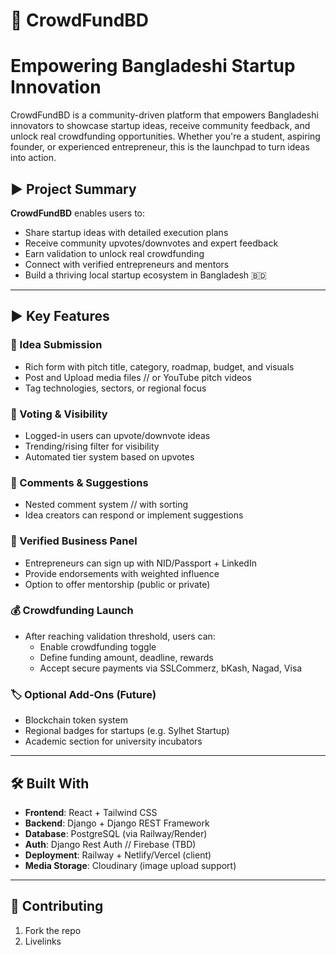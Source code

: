 # 🧠 CrowdFundBD
# Empowering Bangladeshi Startup Innovation

CrowdFundBD is a community-driven platform that empowers Bangladeshi innovators to showcase startup ideas, receive community feedback, and unlock real crowdfunding opportunities. Whether you're a student, aspiring founder, or experienced entrepreneur, this is the launchpad to turn ideas into action.



## ► Project Summary

**CrowdFundBD** enables users to:

- Share startup ideas with detailed execution plans
- Receive community upvotes/downvotes and expert feedback
- Earn validation to unlock real crowdfunding
- Connect with verified entrepreneurs and mentors
- Build a thriving local startup ecosystem in Bangladesh 🇧🇩

---

## ► Key Features

### 🧠 Idea Submission
- Rich form with pitch title, category, roadmap, budget, and visuals
- Post and Upload media files // or YouTube pitch videos
- Tag technologies, sectors, or regional focus

### 🔺 Voting & Visibility
- Logged-in users can upvote/downvote ideas
- Trending/rising filter for visibility
- Automated tier system based on upvotes

### 💬 Comments & Suggestions
- Nested comment system // with sorting
- Idea creators can respond or implement suggestions

### 👔 Verified Business Panel
- Entrepreneurs can sign up with NID/Passport + LinkedIn
- Provide endorsements with weighted influence
- Option to offer mentorship (public or private)

### 💰 Crowdfunding Launch
- After reaching validation threshold, users can:
  - Enable crowdfunding toggle
  - Define funding amount, deadline, rewards
  - Accept secure payments via SSLCommerz, bKash, Nagad, Visa

### 🏷️ Optional Add-Ons (Future)
- Blockchain token system
- Regional badges for startups (e.g. Sylhet Startup)
- Academic section for university incubators

---

## 🛠️ Built With

- **Frontend**: React + Tailwind CSS  
- **Backend**: Django + Django REST Framework  
- **Database**: PostgreSQL (via Railway/Render)  
- **Auth**: Django Rest Auth // Firebase (TBD)  
- **Deployment**: Railway + Netlify/Vercel (client)  
- **Media Storage**: Cloudinary (image upload support)

---

## 🤝 Contributing

1. Fork the repo
2. Livelinks 